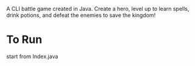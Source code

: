 A CLI battle game created in Java. Create a hero, level up to learn spells, drink potions, and defeat the enemies to save the kingdom!

# To Run
start from Index.java
